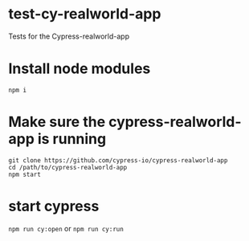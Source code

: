 # test-cy-realworld-app
Tests for the Cypress-realworld-app

# Install node modules
`npm i`

# Make sure the cypress-realworld-app is running

    git clone https://github.com/cypress-io/cypress-realworld-app
    cd /path/to/cypress-realworld-app
    npm start

# start cypress
`npm run cy:open`
or
`npm run cy:run`